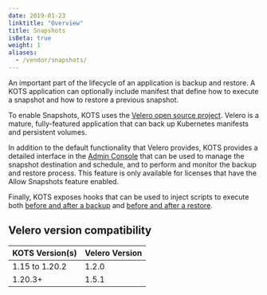 ```yaml
---
date: 2019-01-23
linktitle: "Overview"
title: Snapshots
isBeta: true
weight: 1
aliases:
  - /vendor/snapshots/
---
```


An important part of the lifecycle of an application is backup and restore. 
A KOTS application can optionally include manifest that define how to execute a snapshot and how to restore a previous snapshot.

To enable Snapshots, KOTS uses the [Velero open source project](https://velero.io/). Velero is a mature, fully-featured application that can back up Kubernetes manifests and persistent volumes.

In addition to the default functionality that Velero provides, KOTS provides a detailed interface in the [Admin Console](/kotsadm/snapshots/snapshot-destinations) that can be used to manage the snapshot destination and schedule, and to perform and monitor the backup and restore process. This feature is only available for licenses that have the Allow Snapshots feature enabled.

Finally, KOTS exposes hooks that can be used to inject scripts to execute both [before and after a backup](/vendor/snapshots/configuring-backup) and [before and after a restore](/kotsadm/snapshots/restore).

## Velero version compatibility

| KOTS Version(s) | Velero Version |
|------|-------------|
| 1.15 to 1.20.2 | 1.2.0 |
| 1.20.3+ | 1.5.1 |
